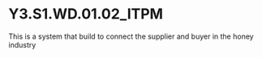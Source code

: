 # Y3.S1.WD.01.02_ITPM
This is a system that build to connect the supplier and buyer in the honey industry
